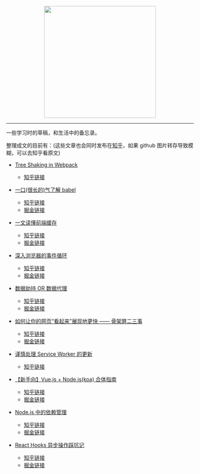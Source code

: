 <p align="center">
  <img src="https://bce.bdstatic.com/doc/bce-doc/IOTVIZ/mogu_f8b5264.jpg" width="300" height="300"/>
</p>

----

一些学习时的草稿，和生活中的备忘录。

整理成文的目前有：(这些文章也会同时发布在[知乎](https://www.zhihu.com/people/xiao-mo-gu-xiao-ge/posts)，如果 github 图片转存导致模糊，可以去知乎看原文)

* [Tree Shaking in Webpack](https://github.com/easonyq/easonyq.github.io/blob/master/%E5%AD%A6%E4%B9%A0%E8%AE%B0%E5%BD%95/webpack/treeShaking.md)
  * [知乎链接](https://zhuanlan.zhihu.com/p/41997654)

* [一口(很长的)气了解 babel](https://github.com/easonyq/easonyq.github.io/blob/master/学习记录/others/babel.md)
  * [知乎链接](https://zhuanlan.zhihu.com/p/43249121)
  * [掘金链接](https://juejin.im/post/5c19c5e0e51d4502a232c1c6)

* [一文读懂前端缓存](https://github.com/easonyq/easonyq.github.io/blob/master/%E5%AD%A6%E4%B9%A0%E8%AE%B0%E5%BD%95/others/cache.md)
  * [知乎链接](https://zhuanlan.zhihu.com/p/44789005)
  * [掘金链接](https://juejin.im/post/5c22ee806fb9a049fb43b2c5)

* [深入浏览器的事件循环](https://github.com/easonyq/easonyq.github.io/blob/master/%E5%AD%A6%E4%B9%A0%E8%AE%B0%E5%BD%95/others/%E6%B5%8F%E8%A7%88%E5%99%A8%20Event%20Loop.md)
  * [知乎链接](https://zhuanlan.zhihu.com/p/45111890)
  * [掘金链接](https://juejin.im/post/5c32eb726fb9a049ee809e2f)

* [数据劫持 OR 数据代理](https://github.com/easonyq/easonyq.github.io/blob/master/%E5%AD%A6%E4%B9%A0%E8%AE%B0%E5%BD%95/js/%E6%95%B0%E6%8D%AE%E5%8A%AB%E6%8C%81.md)
  * [知乎链接](https://zhuanlan.zhihu.com/p/47041290)
  * [掘金链接](https://juejin.im/post/5c491bdc51882525db14549e)

* [如何让你的网页“看起来”展现地更快 —— 骨架屏二三事](https://github.com/easonyq/easonyq.github.io/blob/master/%E5%AD%A6%E4%B9%A0%E8%AE%B0%E5%BD%95/others/skeleton.md)
  * [知乎链接](https://zhuanlan.zhihu.com/p/48601348)
  * [掘金链接](https://juejin.im/post/5c1c847f5188257d99375b4f)

* [谨慎处理 Service Worker 的更新](https://github.com/easonyq/easonyq.github.io/blob/master/%E5%AD%A6%E4%B9%A0%E8%AE%B0%E5%BD%95/pwa/%E8%B0%A8%E6%85%8E%E5%A4%84%E7%90%86%20Service%20Worker%20%E7%9A%84%E6%9B%B4%E6%96%B0.md)
  * [知乎链接](https://zhuanlan.zhihu.com/p/51118741)

* [【新手向】Vue.js + Node.js(koa) 合体指南](https://github.com/easonyq/easonyq.github.io/blob/master/%E5%AD%A6%E4%B9%A0%E8%AE%B0%E5%BD%95/vue/Vue.js%20%2B%20Node.js%20%E6%90%AD%E5%BB%BA%E6%8C%87%E5%8D%97.md)
  * [知乎链接](https://zhuanlan.zhihu.com/p/53889357)
  * [掘金链接](https://juejin.im/post/5c2cc80bf265da6169175962)

* [Node.js 中的依赖管理](https://github.com/easonyq/easonyq.github.io/blob/master/%E5%AD%A6%E4%B9%A0%E8%AE%B0%E5%BD%95/nodejs/dependency.md)
  * [知乎链接](https://zhuanlan.zhihu.com/p/56002037)
  * [掘金链接](https://juejin.im/post/5c501d61f265da61290a8ca8)

* [React Hooks 异步操作踩坑记](https://github.com/easonyq/easonyq.github.io/blob/master/%E5%AD%A6%E4%B9%A0%E8%AE%B0%E5%BD%95/react/useEffect%20%26%20async.md)
  * [知乎链接](https://zhuanlan.zhihu.com/p/87713171)
  * [掘金链接](https://juejin.im/post/5dad5020f265da5b9603e0ca)
